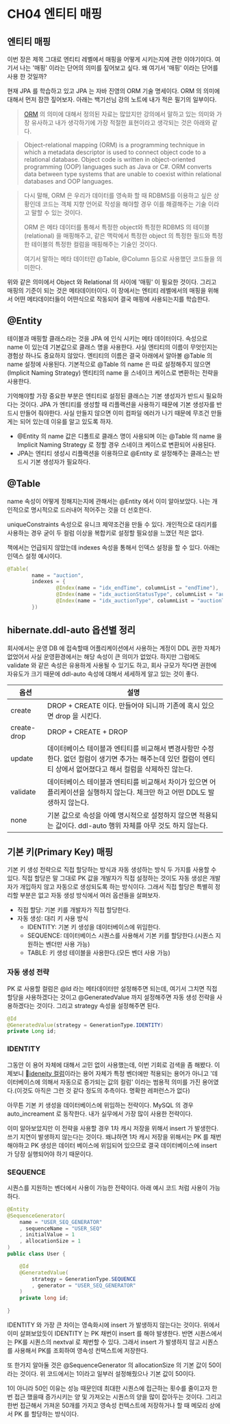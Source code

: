 # CH04 엔티티 매핑

## 엔티티 매핑

이번 장은 제목 그대로 엔티티 레벨에서 매핑을 어떻게 시키는지에 관한 이야기이다. 여기서 나는 '매핑' 이라는 단어의 의미를 짚어보고 싶다. 왜 여기서 '매핑' 이라는 단어를 사용 한 것일까?

현재 JPA 를 학습하고 있고 JPA 는 자바 진영의 ORM 기술 명세이다. ORM 의 의미에 대해서 먼저 잠깐 짚어보자. 아래는 백기선님 강의 노트에 내가 적은 필기의 일부이다.

> [ORM](https://www.techopedia.com/definition/24200/object-relational-mapping--orm) 의 의미에 대해서 정의된 자료는 많았지만 강의에서 말하고 있는 의미와 가장 유사하고 내가 생각하기에 가장 적절한 표현이라고 생각되는 것은 아래와 같다.

> Object-relational mapping (ORM) is a programming technique in which a metadata descriptor is used to connect object code to a relational database. Object code is written in object-oriented programming (OOP) languages such as Java or C#. ORM converts data between type systems that are unable to coexist within relational databases and OOP languages.

> 다시 말해, ORM 은 우리가 데이터를 영속화 할 때 RDBMS를 이용하고 싶은 상황인데 코드는 객체 지향 언어로 작성을 해야할 경우 이를 해결해주는 기술 이라고 말할 수 있는 것이다.
>
> ORM 은 메타 데이터를 통해서 특정한 object와 특정한 RDBMS 의 테이블(relational) 을 매핑해주고, 같은 맥락에서 특정한 object 의 특정한 필드와 특정한 테이블의 특정한 컬럼을 매핑해주는 기술인 것이다.
>
> 여기서 말하는 메타 데이터란 @Table, @Column 등으로 사용했던 코드들을 의미한다.

위와 같은 의미에서 Object 와 Relational 의 사이에 '매핑' 이 필요한 것이다. 그리고 매핑의 기준이 되는 것은 메타데이터이다. 이 장에서는 엔티티 레벨에서의 매핑을 위해서 어떤 메타데이터들이 어떤식으로 작동되어 결국 매핑에 사용되는지를 학습한다.

## @Entity&#x20;

테이블과 매핑할 클래스라는 것을 JPA 에 인식 시키는 메타 데이터이다. 속성으로 name 이 있는데 기본값으로 클래스 명을 사용한다. 사실 엔티티의 이름이 무엇인지는 경험상 하나도 중요하지 않았다. 엔티티의 이름은 결국 아래에서 알아볼 @Table 의 name 설정에 사용된다. 기본적으로 @Table 의 name 은 따로 설정해주지 않으면(Implicit Naming Strategy) 엔티티의 name 을 스네이크 케이스로 변환하는 전략을 사용한다.

기억해야할 가장 중요한 부분은 엔티티로 설정된 클래스는 기본 생성자가 반드시 필요하다는 것이다. JPA 가 엔티티를 생성할 때 리플랙션을 사용하기 때문에 기본 생성자를 반드시 만들어 줘야한다. 사실 만들지 않으면 이미 컴파일 에러가 나기 때문에 무조건 만들게는 되어 있는데 이유를 알고 있도록 하자.

* @Entity 의 name 값은 디폴트로 클래스 명이 사용되며 이는 @Table 의 name 을 Implicit Naming Strategy 로 정할 경우 스네이크 케이스로 변환되어 사용된다.
* JPA는 엔티티 생성시 리플랙션을 이용하므로 @Entity 로 설정해주는 클래스는 반드시 기본 생성자가 필요하다.

## @Table

name 속성이 어떻게 정해지는지에 관해서는 @Entity 에서 이미 알아보았다. 나는 개인적으로 명시적으로 드러내어 적어주는 것을 더 선호한다.

uniqueConstraints 속성으로 유니크 제약조건을 만들 수 있다. 개인적으로 대리키를 사용하는 경우 굳이 두 컬럼 이상을 복합키로 설정할 필요성을 느꼈던 적은 없다.

책에서는 언급되지 않았는데 indexes 속성을 통해서 인덱스 설정을 할 수 있다. 아래는 인덱스 설정 예시이다.

```java
@Table(
        name = "auction",
        indexes = {
                @Index(name = "idx_endTime", columnList = "endTime"),
                @Index(name = "idx_auctionStatusType", columnList = "auctionStatusType"),
                @Index(name = "idx_auctionType", columnList = "auctionType")
        })
```

## hibernate.ddl-auto 옵션별 정리

회사에서는 운영 DB 에 접속할때 어플리케이션에서 사용하는 계정이 DDL 권한 자체가 없었어서 사실 운영환경에서는 해당 속성이 큰 의미가 없었다. 하지만 그럼에도 validate 와 같은 속성은 유용하게 사용될 수 있기도 하고, 회사 규모가 작다면 권한에 자유도가 크기 때문에 ddl-auto 속성에 대해서 세세하게 알고 있는 것이 좋다.

| 옵션          | 설명                                                                                          |
| ----------- | ------------------------------------------------------------------------------------------- |
| create      | DROP + CREATE 이다. 만들어야 되니까 기존에 혹시 있으면 drop 을 시킨다.                                           |
| create-drop | DROP + CREATE + DROP                                                                        |
| update      | 데이터베이스 테이블과 엔티티를 비교해서 변경사항만 수정한다. 없던 컬럼이 생기면 추가는 해주는데 있던 컬럼이 엔티티 상에서 없어졌다고 해서 컬럼을 삭제하진 않는다. |
| validate    | 데이터베이스 테이블과 엔티티를 비교해서 차이가 있으면 어플리케이션을 실행하지 않는다. 체크만 하고 어떤 DDL도 발생하지 않는다.                    |
| none        | 기본 값으로 속성을 아예 명시적으로 설정하지 않으면 적용되는 값이다. ddl-auto 행위 자체를 아무 것도 하지 않는다.                        |

## 기본 키(Primary Key) 매핑

기본 키 생성 전략으로 직접 할당하는 방식과 자동 생성하는 방식 두 가지를 사용할 수 있다. 직접 할당은 말 그대로 PK 값을 개발자가 직접 설정하는 것이도 자동 생성은 개발자가 개입하지 않고 자동으로 생성되도록 하는 방식이다. 그래서 직접 할당은 특별히 정리할 부분은 없고 자동 생성 방식에서 여러 옵션들을 살펴보자.

* 직접 할당: 기본 키를 개발자가 직접 할당한다.
* 자동 생성: 대리 키 사용 방식
  * IDENTITY: 기본 키 생성을 데이터베이스에 위임한다.
  * SEQUENCE: 데이터베이스 시퀀스를 사용해서 기본 키를 할당한다.(시퀀스 지원하는 벤더만 사용 가능)
  * TABLE: 키 생성 테이블을 사용한다.(모든 벤더 사용 가능)

### 자동 생성 전략

PK 로 사용할 컬럼은 @Id 라는 메타데이터만 설정해주면 되는데, 여기서 그치면 직접 할당을 사용하겠다는 것이고 @GeneratedValue 까지 설정해주면 자동 생성 전략을 사용하겠다는 것이다. 그리고 strategy 속성을 설정해주면 된다.

```java
@Id
@GeneratedValue(strategy = GenerationType.IDENTITY)
private Long id;
```

### IDENTITY

그동안 이 용어 자체에 대해서 고민 없이 사용했는데, 이번 기회로 검색을 좀 해봤다. 이제보니 [ideneity 컬럼](https://www.red-gate.com/simple-talk/databases/sql-server/learn/sql-server-identity-column/)이라는 용어 자체가 특정 벤더에만 적용되는 용어가 아니고 '데이터베이스에 의해서 자동으로 증가되는 값의 컬럼' 이라는 범용적 의미를 가진 용어였다.(이것도 아직은 그런 것 같다 정도의 추측이다. 명확한 레퍼런스가 없다)

아무튼 기본 키 생성을 데이터베이스에 위임하는 전략이다. MySQL 의 경우 auto\_increament 로 동작한다. 내가 실무에서 가장 많이 사용한 전략이다.

이미 알아보았지만 이 전략을 사용할 경우 1차 캐시 저장을 위해서 insert 가 발생한다. 쓰기 지연이 발생하지 않는다는 것이다. 왜냐하면 1차 캐시 저장을 위해서는 PK 를 채번해야하고 PK 생성은 데이터 베이스에 위임되어 있으므로 결국 데이터베이스에 insert 가 당장 실행되어야 하기 때문이다.

### SEQUENCE

시퀀스를 지원하는 벤더에서 사용이 가능한 전략이다. 아래 예시 코드 처럼 사용이 가능하다.

```java
@Entity
@SequenceGenerator(
	name = "USER_SEQ_GENERATOR"
    , sequenceName = "USER_SEQ"
    , initialValue = 1
    , allocationSize = 1
)
public class User {

    @Id
    @GeneratedValue(
    	strategy = GenerationType.SEQUENCE
    	, generator = "USER_SEQ_GENERATOR"
    )
    private long id;
    
}
```

IDENTITY 와 가장 큰 차이는 영속화시에 insert 가 발생하지 않는다는 것이다. 위에서 이미 살펴보았듯이 IDENTITY 는 PK 채번이 insert 를 해야 발생한다. 반면 시퀀스에서는 PK를 시퀀스의 nextval 로 채번할 수 있다. 그래서 insert 가 발생하지 않고 시퀀스를 사용해서 PK를 조회하여 영속성 컨택스트에 저장한다.

또 한가지 알아둘 것은 @SequenceGenerator 의 allocationSize 의 기본 값이 50이라는 것이다. 위 코드에서는 1이라고 일부러 설정해줬으나 기본 값이 50이다.

1이 아니라 50인 이유는 성능 때문인데 최대한 시퀀스에 접근하는 횟수를 줄이고자 한 번 접근 했을때 증가시키는 양 및 가져오는 시퀀스의 양을 많이 잡아두는 것이다. 그리고 한번 접근해서 가져온 50개를 가지고 영속성 컨텍스트에 저장하거나 할 때 메모리 상에서 PK 를 할당하는 방식이다.









































